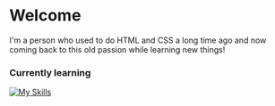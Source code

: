# Welcome
I'm a person who used to do HTML and CSS a long time ago and now coming back to this old passion while learning new things!
### Currently learning 
[![My Skills](https://skillicons.dev/icons?i=js,html,css,py)](https://skillicons.dev)
